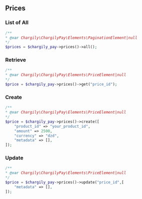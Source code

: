 ## Prices

### List of All

```php
/**
* @var Chargily\ChargilyPay\Elements\PaginationElement|null
*/
$prices = $chargily_pay->prices()->all();
```

### Retrieve

```php
/**
* @var Chargily\ChargilyPay\Elements\PriceElement|null
*/
$price = $chargily_pay->prices()->get("price_id");
```

### Create

```php
/**
* @var Chargily\ChargilyPay\Elements\PriceElement|null
*/
$price = $chargily_pay->prices()->create([
    "product_id" => "your_product_id",
    "amount" => 2500,
    "currency" => "dzd",
    "metadata" => [],
]);

```

### Update

```php
/**
* @var Chargily\ChargilyPay\Elements\PriceElement|null
*/
$price = $chargily_pay->prices()->update("price_id",[
    "metadata" => [],
]);
```
